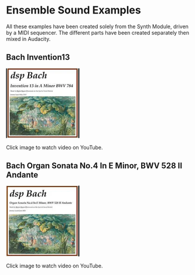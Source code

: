 # Ensemble Sound Examples
All these examples have been created solely from the Synth Module, driven by a MIDI sequencer. The different parts have been created separately then mixed in Audacity.

## Bach Invention13
<a href="https://youtu.be/qUR4B8xxSeU" target="_blank">
  <img src="BachInvention13_Thumbnail.png" alt="Bach Invention 13 recreated purely on this Synth" width="200">
</a>

Click image to watch video on YouTube.

## Bach Organ Sonata No.4 In E Minor, BWV 528 II Andante
<a href="https://youtu.be/6oEkcYwGzj0" target="_blank">
  <img src="BachOrganSonataNo4_Thumbnail.png" alt="Bach Organ Sonata No.4 In E Minor recreated purely on this Synth" width="200">
</a>

Click image to watch video on YouTube.




